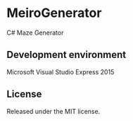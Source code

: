 # MeiroGenerator
C# Maze Generator

## Development environment
Microsoft Visual Studio Express 2015

## License
Released under the MIT license.
